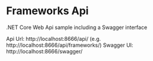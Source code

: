 # Frameworks Api

.NET Core Web Api sample including a Swagger interface

Api Url: http://localhost:8666/api/ (e.g. http://localhost:8666/api/frameworks/)
Swagger UI: http://localhost:8666/swagger/